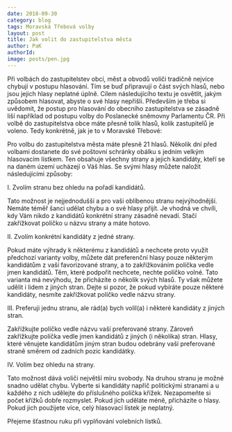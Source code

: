 ```yaml
---
date: 2018-09-30
category: blog
tags: Moravská Třebová volby
layout: post
title: Jak volit do zastupitelstva města
author: PaK
authorId: 
image: posts/pen.jpg
---
```

Při volbách do zastupitelstev obcí, měst a obvodů voliči tradičně nejvíce chybují v postupu hlasování. Tím se buď připravují o část svých hlasů, nebo jsou jejich hlasy neplatné úplně. Cílem následujícího textu je osvětlit, jakým způsobem hlasovat, abyste o své hlasy nepřišli.
Především je třeba si uvědomit, že postup pro hlasování do obecního zastupitelstva se zásadně liší například od postupu volby do Poslanecké sněmovny Parlamentu ČR. Při volbě do zastupitelstva obce máte přesně tolik hlasů, kolik zastupitelů je voleno.
Tedy konkrétně, jak je to v Moravské Třebové:	

Pro volbu do zastupitelstva města máte přesně 21 hlasů.
Několik dní před volbami dostanete do své poštovní schránky obálku s jedním velkým hlasovacím lístkem. 
Ten obsahuje všechny strany a jejich kandidáty, kteří se na daném území ucházejí o Váš hlas. Se svými hlasy můžete naložit následujícími způsoby:


I. Zvolím stranu bez ohledu na pořadí kandidátů.

Tato možnost je nejjednodušší a pro vaši oblíbenou stranu nejvýhodnější. Nemáte téměř šanci udělat chybu a o své hlasy přijít. Je vhodná ve chvíli, kdy Vám nikdo z kandidátů konkrétní strany zásadně nevadí. Stačí zakřížkovat políčko u názvu strany a máte hotovo.

II. Zvolím konkrétní kandidáty z jedné strany.

Pokud máte výhrady k některému z kandidátů a nechcete proto využít předchozí varianty volby, můžete dát preferenční hlasy pouze některým kandidátům z vaší favorizované strany, a to zakřížkováním políčka vedle jmen kandidátů. Těm, které podpořit nechcete, nechte políčko volné. Tato varianta má nevýhodu, že přicházíte o několik svých hlasů. Ty však můžete udělit i lidem z jiných stran. Dejte si pozor, že pokud vybíráte pouze některé kandidáty, nesmíte zakřížkovat políčko vedle názvu strany.

III. Preferuji jednu stranu, ale rád(a) bych volil(a) i některé kandidáty z jiných stran.

Zakřížkujte políčko vedle názvu vaší preferované strany. Zároveň zakřížkujte políčka vedle jmen kandidátů z jiných (i několika) stran. Hlasy, které věnujete kandidátům jiným stran budou odebrány vaší preferované straně směrem od zadních pozic kandidátky.

IV. Volím bez ohledu na strany.

Tato možnost dává voliči největší míru svobody. Na druhou stranu je možné snadno udělat chybu. Vyberte si kandidáty napříč politickými stranami a u každého z nich udělejte do příslušného políčka křížek. Nezapomeňte si počet křížků dobře rozmyslet. Pokud jich uděláte méně, přicházíte o hlasy. Pokud jich použijete více, celý hlasovací lístek je neplatný.


Přejeme šťastnou ruku při vyplňování volebních lístků.
